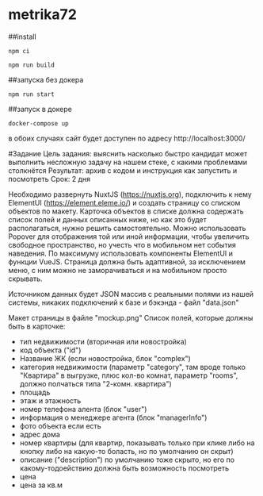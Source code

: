 # metrika72

##install

`npm ci`

`npm run build`

##запуска без докера

`npm run start`

##запуск в докере

`docker-compose up`

в обоих случаях сайт будет доступен по адресу http://localhost:3000/


#Задание
Цель задания: выяснить насколько быстро кандидат может выполнить несложную задачу на нашем стеке, с какими проблемами столкнётся
Результат: архив с кодом и инструкция как запустить и посмотреть
Срок: 2 дня

Необходимо развернуть NuxtJS (https://nuxtjs.org), подключить к нему ElementUI (https://element.eleme.io/) и создать страницу со списком объектов по макету.
Карточка объектов в списке должна содержать список полей и данных описанных ниже, но как это будет располагаться, нужно решить самостоятельно.
Можно использовать Popover для отображения той или иной информации, чтобы увеличить свободное пространство, но учесть что в мобильном нет события наведения.
По максимуму использовать компоненты ElementUI и функции VueJS.
Страница должна быть адаптивной, за исключением меню, с ним можно не заморачиваться и на мобильном просто скрывать.

Источником данных будет JSON массив с реальными полями из нашей системы, никаких подключений к базе и бэкэнда - файл "data.json"

Макет страницы в файле "mockup.png"
Список полей, которые должны быть в карточке:
- тип недвижимости (вторичная или новостройка)
- код объекта ("id")
- Название ЖК (если новостройка, блок "complex")
- категория недвижимости (параметр "category", там вроде только "Квартира" в выгрузке, плюс кол-во комнат, параметр "rooms", должно полчаться типа "2-комн. квартира")
- площадь
- этаж и этажность
- номер телефона алента (блок "user")
- информация о менеджере агента (блок "managerInfo")
- фото объекта если есть
- адрес дома
- номер квартиры (для квартир, показывать только при клике либо на кнопку либо на какую-то боласть, но по умолчанию он скрыт)
- описание ("description") по умолчанию тоже скрыто, но его по какому-тодоействию должна быть возможность посмотреть
- цена
- цена за кв.м

